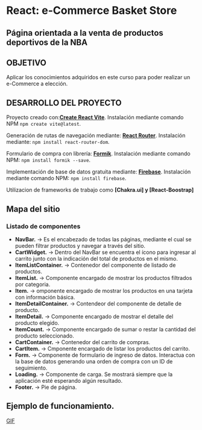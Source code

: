# React: e-Commerce Basket Store
## Página orientada a la venta de productos deportivos de la NBA

## OBJETIVO

Aplicar los conocimientos adquiridos en este curso para poder realizar un e-Commerce a elección.

## DESARROLLO DEL PROYECTO

Proyecto creado con:**[Create React Vite](https://vitejs.dev/)**. Instalación mediante comando NPM `npm create vite@latest`.

Generación de rutas de navegación mediante: **[React Router](https://reactrouter.com/en/main)**. Instalación mediante: `npm install react-router-dom`.

Formulario de compra con librería: **[Formik](https://formik.org/)**. Instalación mediante comando NPM: `npm install formik --save`.

Implementación de base de datos gratuita mediante: **[Firebase](https://firebase.google.com/)**. Instalación mediante comando NPM: `npm install firebase`.

Utilizacion de frameworks de trabajo como **[Chakra.ui] y [React-Boostrap]**

## Mapa del sitio

### Listado de componentes
- **NavBar.** -> Es el encabezado de todas las páginas, mediante el cual se pueden filtrar productos y navegar a través del sitio.
- **CartWidget.** -> Dentro del NavBar se encuentra el ícono para ingresar al carrito junto con la indicación del total de productos en el mismo.
- **ItemListContainer.** -> Contenedor del componente de listado de productos.
- **ItemList.** -> Componente encargado de mostrar los productos filtrados por categoria.
- **Item.** -> omponente encargado de mostrar los productos en una tarjeta con información básica.
- **ItemDetailContainer.** -> Contendeor del componente de detalle de producto.
- **ItemDetail.** -> Componente encargado de mostrar el detalle del producto elegido.
- **ItemCount.** -> Componente encargado de sumar o restar la cantidad del producto seleccionado.
- **CartContainer.** -> Contenedor del carrito de compras.
- **CartItem.** -> Cmponente encargado de listar los productos del carrito.
- **Form.** -> Componente de formulario de ingreso de datos. Interactua con la base de datos generando una orden de compra con un ID de seguimiento.
- **Loading.** -> Componente de carga. Se mostrará siempre que la aplicación esté esperando algún resultado.
- **Footer.** -> Pie de página.

## Ejemplo de funcionamiento.

[GIF](https://github.com/prados91/eCommerce-BasketStore/blob/main/public/Animation.gif)




